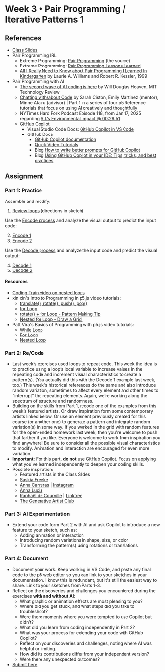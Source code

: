 # Week 3 • Pair Programming / Iterative Patterns 1

## References

- [Class
  Slides](https://drive.google.com/drive/folders/1HC5g1BO8moptbtgz-JwVVv9DldnW3Q_U?usp=sharing)
- Pair Programming IRL
  - Extreme Programming: [Pair
    Programming](http://www.extremeprogramming.org/rules/pair.html) (the source)
  - Extreme Programming: [Pair Programming Lessons
    Learned](http://www.extremeprogramming.org/stories/pair.html)
  - [All I Really Need to Know about Pair Programming I Learned In
    Kindergarten](https://drive.google.com/drive/folders/1iH0ERUaMkSCn_7A9F4bnBWwMHJmu04ak?usp=sharing)
    by Laurie A. Williams and  Robert R. Kessler, 1999
- Pair Programming with AI
  - [The second wave of AI coding is
    here](https://www.technologyreview.com/2025/01/20/1110180/the-second-wave-of-ai-coding-is-here/)
    by Will Douglas Heaven, MIT Technology Review
  - [Chatting with/about
    Code](https://p5js.org/tutorials/criticalai1-chatting-with-about-code/) by
    Sarah Ciston, Emily Martinez (mentor), Minne Atairu (advisor) | Part 1 in a
    series of four p5 Reference tutorials that focus on using AI creatively and
    thoughtfully
  - NYTimes Hard Fork Podcast Episode 118, from Jan 17, 2025 regarding [A.I.’s
    Environmental Impact @
    00:29:51](https://youtu.be/M6H37yRIuWw?t=1794)
  - GitHub Copilot
    - Visual Studio Code Docs: [GitHub Copilot in VS Code](https://code.visualstudio.com/docs/copilot/overview)
    - GitHub Docs
      - [GitHub Copilot documentation](https://docs.github.com/en/copilot)
      - [Quick Video Tutorials](https://github.com/features/copilot/tutorials)
      - Blog
        [How to write better prompts for GitHub
        Copilot](https://github.blog/developer-skills/github/how-to-write-better-prompts-for-github-copilot/)
      - Blog [Using GitHub Copilot in your IDE: Tips, tricks, and best
        practices](https://github.blog/developer-skills/github/how-to-use-github-copilot-in-your-ide-tips-tricks-and-best-practices/)

## Assignment

### Part 1: Practice

Assemble and modify:

1. [Review loops](https://editor.p5js.org/enickles/sketches/xTwj41nB9)
  (directions in sketch)

Use the [Encode
process](https://github.com/ellennickles/code-your-way-s25/blob/main/encode.md)
and analyze the visual output to predict the input code:

2. [Encode 1](https://editor.p5js.org/enickles/full/iu3hqCt1e)
3. [Encode 2](https://editor.p5js.org/enickles/full/sTAx_W5n_)

Use the [Decode
process](https://github.com/ellennickles/code-your-way-s25/blob/main/decode.md)
and analyze the input code and predict the visual output:

4. [Decode
   1](https://github.com/ellennickles/code-your-way-s25/blob/main/week3/decode1.js)
5. [Decode
   2](https://github.com/ellennickles/code-your-way-s25/blob/main/week3/decode2.js)

#### Resources

- [Coding Train video on nested
  loops](https://thecodingtrain.com/tracks/code-programming-with-p5-js/code/4-loops/2-nested)
- xin xin's Intro to Programming in p5.js video tutorials:
  - [translate(), rotate(), push(),
    pop()](https://www.youtube.com/watch?v=maTfm84mLbo)
  - [for Loop](https://www.youtube.com/watch?v=QdGeb0H5idM)
  - [rotate() + for Loop - Pattern Making
    Tip](https://www.youtube.com/watch?v=kP-RkS70Lm8)
  - [Nested for Loop - Draw a
    Grid!](https://www.youtube.com/watch?v=FAVvj1M6klc)
- Patt Vira's Basics of Programming with p5.js video tutorials:
  - [While Loop](https://www.pattvira.com/intro-to-creative-coding/while-loop)
  - [For Loop](https://www.pattvira.com/intro-to-creative-coding/for-loop)
  - [Nested Loop](https://www.pattvira.com/intro-to-creative-coding/nested-loop)

### Part 2: Re/Code

- Last week’s exercises used loops to repeat code. This week the idea is to
  practice using a loop’s local variable to increase values in the repeating
  code and increment visual characteristics to create a pattern(s). (You
  actually did this with the Decode 1 example last week, too.) This week's
  historical references do the same and also introduce random variation,
  sometimes to affect every element and other times to “interrupt” the repeating
  elements. Again, we’re working along the spectrum of structure and randomness.
- Building on the skills from Part 1, recode one of the examples from this
  week’s featured artists. Or draw inspiration form some contemporary artists
  linked below. Or use an element previously created for this course (or another
  one) to generate a pattern and integrate random variation(s) in some way. If
  you worked in the grid with random features for the open-ended homework last
  week, then you're welcome to push that farther if you like. Everyone is
  welcome to work from inspiration you find anywhere! Be sure to consider all
  the possible visual characteristics to modify. Animation and interaction are
  encouraged for even more variation.
- **Important:** For this part, **do not** use GitHub Copilot. Focus on applying what you've learned independently to deepen your coding skills.
- Possible inspiration:
  - Featured artists in the Class Slides
  - [Saskia Freeke](https://sasj.nl/portfolio/)
  - [Anna Carreras](https://www.annacarreras.com/) |
    [Instagram](https://www.instagram.com/annaluciacodes)
  - [Anna Lucia](https://twitter.com/annaluciacodes)
  - [Raphaël de Courville](https://twitter.com/sableraph) |
    [Linktree](https://linktr.ee/sableraph)
  - [The Generative Artist Club](https://www.genartclub.com/showcase)

### Part 3: AI Experimentation

- Extend your code form Part 2 with AI and ask Copilot to introduce a new feature to your sketch, such as:
  - Adding animation or interaction
  - Introducing random variations in shape, size, or color
  - Transforming the pattern(s) using rotations or translations

### Part 4: Document

- Document your work. Keep working in VS Code, and paste any final code to the
  p5 web editor so you can link to your sketches in your documentation. I know
  this is redundant, but it's still the easiest way to share. Link
  to your sketches from Parts 1-3.
- Reflect on the discoveries and challenges you encountered during the exercises
  **with and without AI**:
  - What graphic or animation effects are most pleasing to you?
  - Where did you get stuck, and what steps did you take to troubleshoot?
  - Were there moments where you were tempted to use Copilot but didn’t?
  - What did you learn from coding independently in Part 2?
  - What was your process for extending your code with GitHub Copilot?
  - Reflect on your discoveries and challenges, noting where AI was helpful or
    limiting.
  - How did its contributions differ from your independent version?
  - Were there any unexpected outcomes?
- [Submit here](https://forms.gle/CJZMpMpTeDxpvWv18)
